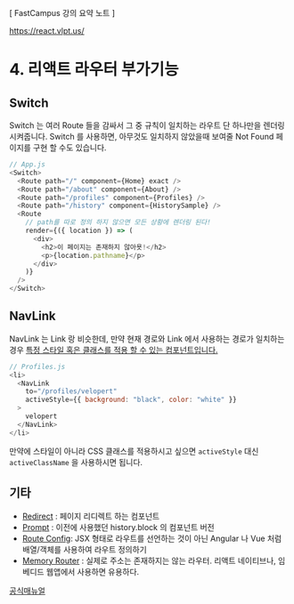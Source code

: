 [ FastCampus 강의 요약 노트 ]

https://react.vlpt.us/

# 4. 리액트 라우터 부가기능

## Switch

Switch 는 여러 Route 들을 감싸서 그 중 규칙이 일치하는 라우트 단 하나만을 렌더링시켜줍니다. Switch 를 사용하면, 아무것도 일치하지 않았을때 보여줄 Not Found 페이지를 구현 할 수도 있습니다.

```javascript
// App.js
<Switch>
  <Route path="/" component={Home} exact />
  <Route path="/about" component={About} />
  <Route path="/profiles" component={Profiles} />
  <Route path="/history" component={HistorySample} />
  <Route
    // path를 따로 정의 하지 않으면 모든 상황에 렌더링 된다!
    render={({ location }) => (
      <div>
        <h2>이 페이지는 존재하지 않아욧!</h2>
        <p>{location.pathname}</p>
      </div>
    )}
  />
</Switch>
```

## NavLink

NavLink 는 Link 랑 비슷한데, 만약 현재 경로와 Link 에서 사용하는 경로가 일치하는 경우 <u>특정 스타일 혹은 클래스를 적용 할 수 있는 컴포넌트입니다.</u>

```javascript
// Profiles.js
<li>
  <NavLink
    to="/profiles/velopert"
    activeStyle={{ background: "black", color: "white" }}
  >
    velopert
  </NavLink>
</li>
```

만약에 스타일이 아니라 CSS 클래스를 적용하시고 싶으면 `activeStyle` 대신 `activeClassName` 을 사용하시면 됩니다.

## 기타

- [Redirect](https://reacttraining.com/react-router/web/example/auth-workflow) : 페이지 리디렉트 하는 컴포넌트
- [Prompt](https://reacttraining.com/react-router/web/example/preventing-transitions) : 이전에 사용했던 history.block 의 컴포넌트 버전
- [Route Config](https://reacttraining.com/react-router/web/example/route-config): JSX 형태로 라우트를 선언하는 것이 아닌 Angular 나 Vue 처럼 배열/객체를 사용하여 라우트 정의하기
- [Memory Router](https://reacttraining.com/react-router/web/api/MemoryRouter) : 실제로 주소는 존재하지는 않는 라우터. 리액트 네이티브나, 임베디드 웹앱에서 사용하면 유용하다.

[공식매뉴얼](https://reacttraining.com/react-router/web/guides/philosophy)
